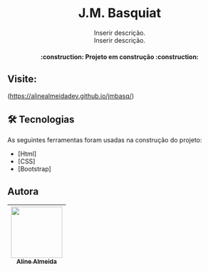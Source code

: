 <h1 align="center">J.M. Basquiat</h1>

<p align="center">Inserir descrição.<br>
Inserir descrição.</p>

<h4 align="center"> 
    :construction:  Projeto em construção  :construction:
</h4>


## Visite:
(https://alinealmeidadev.github.io/jmbasq/)

## 🛠 Tecnologias

As seguintes ferramentas foram usadas na construção do projeto:

- [Html]
- [CSS]
- [Bootstrap]

## Autora
| [<img src="https://avatars.githubusercontent.com/u/90519615?v=4" width=115><br><sub> Aline Almeida</sub>](https://github.com/alinealmeidadev)
| :---: |
